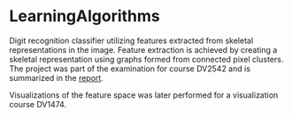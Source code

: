 # LearningAlgorithms

Digit recognition classifier utilizing features extracted from skeletal representations in the image. Feature extraction is achieved by creating a skeletal representation using graphs formed from connected pixel clusters. The project was part of the examination for course DV2542 and is summarized in the [report](https://github.com/MattiasFredriksson/LearningAlgorithms/blob/master/docs/Pixel%20Clustering%20for%20Skeletal%20Extraction%20in%20Digit%20Images.pdf). 

Visualizations of the feature space was later performed for a visualization course DV1474.
